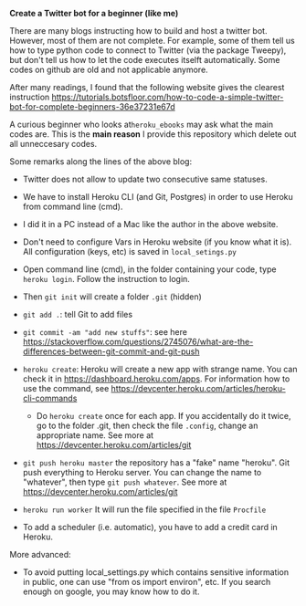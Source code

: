 **Create a Twitter bot for a beginner (like me)**

There are many blogs instructing how to build and host a twitter bot. However, most of them are not complete.
For example, some of them  tell us how to type python code to connect to Twitter (via the package Tweepy), but don't tell us how to let the code executes itselft automatically. Some codes on github are old and not applicable anymore.

After many readings, I found that the following website gives the clearest instruction 
https://tutorials.botsfloor.com/how-to-code-a-simple-twitter-bot-for-complete-beginners-36e37231e67d

A curious beginner who looks at```heroku_ebooks``` may ask what the main codes are. This is the **main reason** I provide this repository which delete out all unneccesary codes.

Some remarks along the lines of the above blog:
* Twitter does not allow to update two consecutive same statuses.
* We have to install Heroku CLI (and Git, Postgres) in order to use Heroku from command line (cmd).
* I did it in a PC instead of a Mac like the author in the above website.


* Don't need to configure Vars in Heroku website (if you know what it is). All configuration (keys, etc) is saved in ```local_setings.py```
* Open command line (cmd), in the folder containing your code, type ```heroku login```. Follow the instruction to login.
* Then ```git init``` will create a folder ```.git``` (hidden)

* ```git add .```: tell Git to add files
* ```git commit -am "add new stuffs"```: see here https://stackoverflow.com/questions/2745076/what-are-the-differences-between-git-commit-and-git-push

* ```heroku create```: Heroku will create a new app with strange name. You can check it in https://dashboard.heroku.com/apps. For information how to use the command, see https://devcenter.heroku.com/articles/heroku-cli-commands

  * Do ```heroku create``` once for each app. If you accidentally do it twice, go to the folder .git, then check the file ```.config```, change an appropriate name. See more at https://devcenter.heroku.com/articles/git


* ```git push heroku master``` the repository has a "fake" name "heroku". Git push everything to Heroku server. You can change the name to "whatever", then type ```git push whatever```. See more at https://devcenter.heroku.com/articles/git

* ```heroku run worker``` It will run the file specified in the file ```Procfile``` 

* To add a scheduler (i.e. automatic), you have to add a credit card in Heroku.

More advanced:

* To avoid putting local_settings.py which contains sensitive information in public, one can use "from os import environ", etc. If you search enough on google, you may know how to do it.
